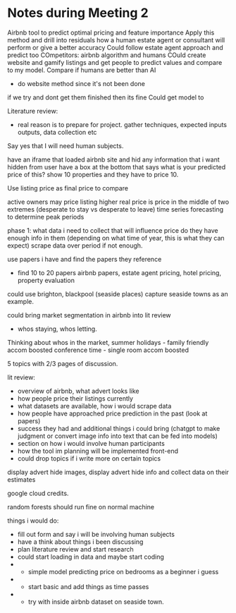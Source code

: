 # Notes during Meeting 2
Airbnb tool to predict optimal pricing and feature importance
Apply this method and drill into residuals how a human estate agent or consultant will perform or give a better accuracy
Could follow estate agent approach and predict too
COmpetitors: airbnb algorithm and humans
COuld create website and gamify listings and get people to predict values and compare to my model.
Compare if humans are better than AI
- do website method since it's not been done

if we try and dont get them finished then its fine
Could get model to 

Literature review:
- real reason is to prepare for project. gather techniques, expected inputs outputs, data collection etc

Say yes that I will need human subjects.

have an iframe that loaded airbnb site and hid any information that i want hidden from user
have a box at the bottom that says what is your predicted price of this?
show 10 properties and they have to price 10.

Use listing price as final price to compare

active owners may price listing higher
real price is price in the middle of two extremes (desperate to stay vs desperate to leave)
time series forecasting to determine peak periods

phase 1:
what data i need to collect that will influence price
do they have enough info in them (depending on what time of year, this is what they can expect)
scrape data over period if not enough.

use papers i have and find the papers they reference
- find 10 to 20 papers
airbnb papers, estate agent pricing, hotel pricing, property evaluation

could use brighton, blackpool (seaside places)
capture seaside towns as an example.

could bring market segmentation in airbnb into lit review
- whos staying, whos letting.

Thinking about whos in the market, 
summer holidays - family friendly accom boosted
conference time - single room accom boosted

5 topics with 2/3 pages of discussion.

lit review:
- overview of airbnb, what advert looks like
- how people price their listings currently
- what datasets are available, how i would scrape data
- how people have approached price prediction in the past (look at papers)
- success they had and additional things i could bring (chatgpt to make judgment or convert image info into text that can be fed into models)
- section on how i would involve human participants
- how the tool im planning will be implemented front-end 
- could drop topics if i write more on certain topics

display advert hide images, display advert hide info and collect data on their estimates

google cloud credits.

random forests should run fine on normal machine


things i would do:
- fill out form and say i will be involving human subjects
- have a think about things i been discussing
- plan literature review and start research
- could start loading in data and maybe start coding
- - simple model predicting price on bedrooms as a beginner i guess
- - start basic and add things as time passes
- - try with inside airbnb dataset on seaside town.